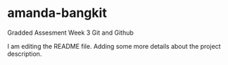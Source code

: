 # amanda-bangkit
Gradded Assesment Week 3 Git and Github

I am editing the README file. Adding some more details about the project description.
